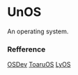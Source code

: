 # UnOS

An operating system.

### Refference

[OSDev](https://wiki.osdev.org/Going_Further_on_x86)
[ToaruOS](https://github.com/klange/toaruos)
[LyOS](https://github.com/Jimx-/lyos)
